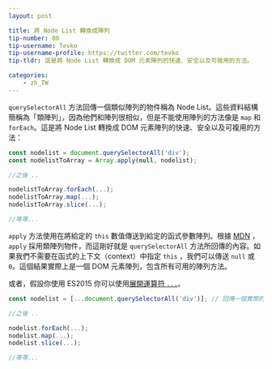 ```yaml
---
layout: post

title: 將 Node List 轉換成陣列
tip-number: 08
tip-username: Tevko
tip-username-profile: https://twitter.com/tevko
tip-tldr: 這是將 Node List 轉換成 DOM 元素陣列的快速、安全以及可複用的方法。

categories:
    - zh_TW
---
```


`querySelectorAll` 方法回傳一個類似陣列的物件稱為 Node List。這些資料結構簡稱為「類陣列」，因為他們和陣列很相似，但是不能使用陣列的方法像是 `map` 和 `forEach`。這是將 Node List 轉換成 DOM 元素陣列的快速、安全以及可複用的方法：

```javascript
const nodelist = document.querySelectorAll('div');
const nodelistToArray = Array.apply(null, nodelist);

//之後 ..

nodelistToArray.forEach(...);
nodelistToArray.map(...);
nodelistToArray.slice(...);

//等等...
```

`apply` 方法使用在將給定的 `this` 數值傳送到給定的函式參數陣列。根據 [MDN](https://developer.mozilla.org/en-US/docs/Web/JavaScript/Reference/Global_Objects/Function/apply) ，`apply` 採用類陣列物件，而這剛好就是 `querySelectorAll` 方法所回傳的內容。如果我們不需要在函式的上下文（context）中指定 `this` ，我們可以傳送 `null` 或 `0`。這個結果實際上是一個 DOM 元素陣列，包含所有可用的陣列方法。

或者，假設你使用 ES2015 你可以使用[展開運算符 `...`](https://developer.mozilla.org/en-US/docs/Web/JavaScript/Reference/Operators/Spread_operator)。

```js
const nodelist = [...document.querySelectorAll('div')]; // 回傳一個實際的陣列

//之後 ..

nodelist.forEach(...);
nodelist.map(...);
nodelist.slice(...);

//等等...
```
